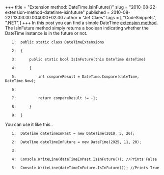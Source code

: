 +++
title = "Extension method: DateTime.IsInFuture()"
slug = "2010-08-22-extension-method-datetime-isinfuture"
published = 2010-08-22T13:03:00.004000+02:00
author = "Jef Claes"
tags = [ "CodeSnippets", ".NET",]
+++
In this post you can find a simple DateTime [extension
method](http://msdn.microsoft.com/en-us/library/bb383977.aspx). The
IsInFuture method simply returns a boolean indicating whether the
DateTime instance is in the future or not.  
  

       1:  public static class DateTimeExtensions

       2:  {

       3:      public static bool IsInFuture(this DateTime dateTime)

       4:      {

       5:          int compareResult = DateTime.Compare(dateTime, DateTime.Now);

       6:   

       7:          return compareResult != -1;

       8:      }

       9:  }

  
You can use it like this..  
  

       1:  DateTime dateTimeInPast = new DateTime(2010, 5, 20);

       2:  DateTime dateTimeInFuture = new DateTime(2025, 11, 20);

       3:   

       4:  Console.WriteLine(dateTimeInPast.IsInFuture()); //Prints False

       5:  Console.WriteLine(dateTimeInFuture.IsInFuture()); //Prints True
